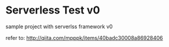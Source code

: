 Serverless Test v0
===
sample project with serverlss framework v0


refer to: http://qiita.com/mpppk/items/40badc30008a86928406
